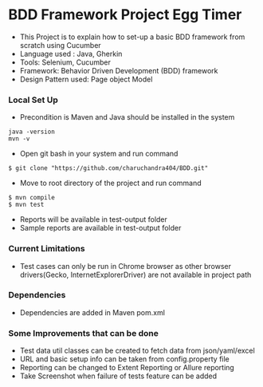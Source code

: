 # BDD Framework Project Egg Timer
* This Project is to explain how to set-up a basic BDD framework from scratch using Cucumber 
* Language used : Java, Gherkin
* Tools: Selenium, Cucumber
* Framework: Behavior Driven Development (BDD) framework
* Design Pattern used: Page object Model

### Local Set Up
* Precondition is Maven and Java should be installed in the system
```
java -version
mvn -v
```
* Open git bash in your system and run command 
```
$ git clone "https://github.com/charuchandra404/BDD.git"
```
* Move to root directory of the project and run command 
```
$ mvn compile
$ mvn test
```
* Reports will be available in test-output folder
* Sample reports are available in test-output folder

### Current Limitations
* Test cases can only be run in Chrome browser as other browser drivers(Gecko, InternetExplorerDriver) are not available in project path

### Dependencies
* Dependencies are added in Maven pom.xml

### Some Improvements that can be done
* Test data util classes can be created to fetch data from json/yaml/excel
* URL and basic setup info can be taken from config.property file
* Reporting can be changed to Extent Reporting or Allure reporting
* Take Screenshot when failure of tests feature can be added
